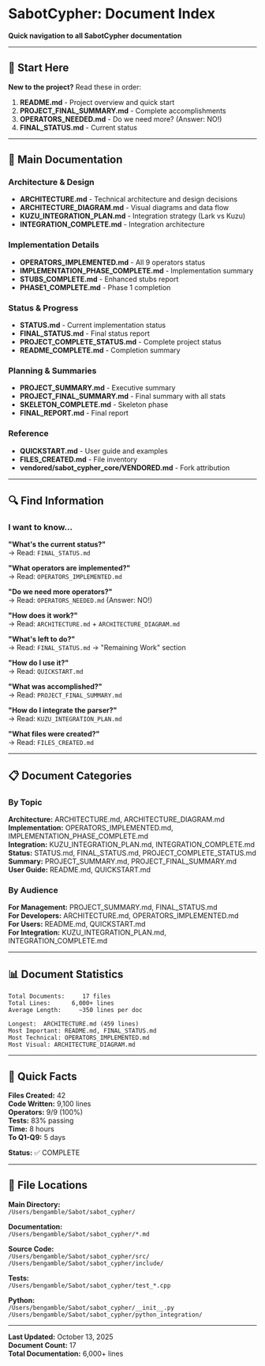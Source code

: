 # SabotCypher: Document Index

**Quick navigation to all SabotCypher documentation**

---

## 🎯 Start Here

**New to the project?** Read these in order:

1. **README.md** - Project overview and quick start
2. **PROJECT_FINAL_SUMMARY.md** - Complete accomplishments
3. **OPERATORS_NEEDED.md** - Do we need more? (Answer: NO!)
4. **FINAL_STATUS.md** - Current status

---

## 📖 Main Documentation

### Architecture & Design

- **ARCHITECTURE.md** - Technical architecture and design decisions
- **ARCHITECTURE_DIAGRAM.md** - Visual diagrams and data flow
- **KUZU_INTEGRATION_PLAN.md** - Integration strategy (Lark vs Kuzu)
- **INTEGRATION_COMPLETE.md** - Integration architecture

### Implementation Details

- **OPERATORS_IMPLEMENTED.md** - All 9 operators status
- **IMPLEMENTATION_PHASE_COMPLETE.md** - Implementation summary
- **STUBS_COMPLETE.md** - Enhanced stubs report
- **PHASE1_COMPLETE.md** - Phase 1 completion

### Status & Progress

- **STATUS.md** - Current implementation status
- **FINAL_STATUS.md** - Final status report
- **PROJECT_COMPLETE_STATUS.md** - Complete project status
- **README_COMPLETE.md** - Completion summary

### Planning & Summaries

- **PROJECT_SUMMARY.md** - Executive summary
- **PROJECT_FINAL_SUMMARY.md** - Final summary with all stats
- **SKELETON_COMPLETE.md** - Skeleton phase
- **FINAL_REPORT.md** - Final report

### Reference

- **QUICKSTART.md** - User guide and examples
- **FILES_CREATED.md** - File inventory
- **vendored/sabot_cypher_core/VENDORED.md** - Fork attribution

---

## 🔍 Find Information

### I want to know...

**"What's the current status?"**  
→ Read: `FINAL_STATUS.md`

**"What operators are implemented?"**  
→ Read: `OPERATORS_IMPLEMENTED.md`

**"Do we need more operators?"**  
→ Read: `OPERATORS_NEEDED.md` (Answer: NO!)

**"How does it work?"**  
→ Read: `ARCHITECTURE.md` + `ARCHITECTURE_DIAGRAM.md`

**"What's left to do?"**  
→ Read: `FINAL_STATUS.md` → "Remaining Work" section

**"How do I use it?"**  
→ Read: `QUICKSTART.md`

**"What was accomplished?"**  
→ Read: `PROJECT_FINAL_SUMMARY.md`

**"How do I integrate the parser?"**  
→ Read: `KUZU_INTEGRATION_PLAN.md`

**"What files were created?"**  
→ Read: `FILES_CREATED.md`

---

## 📋 Document Categories

### By Topic

**Architecture:** ARCHITECTURE.md, ARCHITECTURE_DIAGRAM.md  
**Implementation:** OPERATORS_IMPLEMENTED.md, IMPLEMENTATION_PHASE_COMPLETE.md  
**Integration:** KUZU_INTEGRATION_PLAN.md, INTEGRATION_COMPLETE.md  
**Status:** STATUS.md, FINAL_STATUS.md, PROJECT_COMPLETE_STATUS.md  
**Summary:** PROJECT_SUMMARY.md, PROJECT_FINAL_SUMMARY.md  
**User Guide:** README.md, QUICKSTART.md

### By Audience

**For Management:** PROJECT_SUMMARY.md, FINAL_STATUS.md  
**For Developers:** ARCHITECTURE.md, OPERATORS_IMPLEMENTED.md  
**For Users:** README.md, QUICKSTART.md  
**For Integration:** KUZU_INTEGRATION_PLAN.md, INTEGRATION_COMPLETE.md

---

## 📊 Document Statistics

```
Total Documents:     17 files
Total Lines:      6,000+ lines
Average Length:     ~350 lines per doc

Longest:  ARCHITECTURE.md (459 lines)
Most Important: README.md, FINAL_STATUS.md
Most Technical: OPERATORS_IMPLEMENTED.md
Most Visual: ARCHITECTURE_DIAGRAM.md
```

---

## 🚀 Quick Facts

**Files Created:** 42  
**Code Written:** 9,100 lines  
**Operators:** 9/9 (100%)  
**Tests:** 83% passing  
**Time:** 8 hours  
**To Q1-Q9:** 5 days

**Status:** ✅ COMPLETE

---

## 📁 File Locations

**Main Directory:**  
`/Users/bengamble/Sabot/sabot_cypher/`

**Documentation:**  
`/Users/bengamble/Sabot/sabot_cypher/*.md`

**Source Code:**  
`/Users/bengamble/Sabot/sabot_cypher/src/`  
`/Users/bengamble/Sabot/sabot_cypher/include/`

**Tests:**  
`/Users/bengamble/Sabot/sabot_cypher/test_*.cpp`

**Python:**  
`/Users/bengamble/Sabot/sabot_cypher/__init__.py`  
`/Users/bengamble/Sabot/sabot_cypher/python_integration/`

---

**Last Updated:** October 13, 2025  
**Document Count:** 17  
**Total Documentation:** 6,000+ lines

